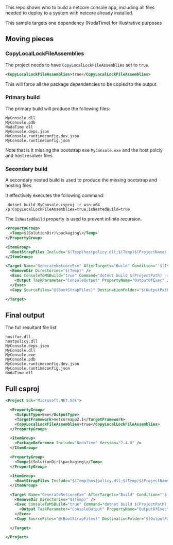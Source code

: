 This repo shows who to build a netcore console app, including all files needed to deploy to a system with netcore already installed.

This sample targets one dependency (NodaTime) for illustrative purposes


## Moving pieces


### CopyLocalLockFileAssemblies

The project needs to have `CopyLocalLockFileAssemblies` set to `true`.

```xml
<CopyLocalLockFileAssemblies>true</CopyLocalLockFileAssemblies>
```

This will force all the package dependencies to be copied to the output.


### Primary build

The primary build will produce the following files:

```
MyConsole.dll
MyConsole.pdb
NodaTime.dll
MyConsole.deps.json
MyConsole.runtimeconfig.dev.json
MyConsole.runtimeconfig.json
```
Note that is it missing the bootstrap exe `MyConsole.exe` and the host polciy and host resolver files.


### Secondary build

A secondary nested build is used to produce the missing bootstrap and hosting files. 

It effectively executes the following command:

```
 dotnet build MyConsole.csproj -r win-x64 /p:CopyLocalLockFileAssemblies=true;IsNestedBuild=true
```

The `IsNestedBuild` property is used to prevent infinite recursion. 

```xml
<PropertyGroup>
  <Temp>$(SolutionDir)\packaging\</Temp>
</PropertyGroup>

<ItemGroup>
  <BootStrapFiles Include="$(Temp)hostpolicy.dll;$(Temp)$(ProjectName).exe;$(Temp)hostfxr.dll;" />
</ItemGroup>

<Target Name="GenerateNetcoreExe" AfterTargets="Build" Condition="'$(IsNestedBuild)' != 'true'">
  <RemoveDir Directories="$(Temp)" />
  <Exec ConsoleToMSBuild="true" Command="dotnet build $(ProjectPath) -r win-x64 /p:CopyLocalLockFileAssemblies=false;IsNestedBuild=true --output $(Temp)">
    <Output TaskParameter="ConsoleOutput" PropertyName="OutputOfExec" />
  </Exec>
  <Copy SourceFiles="@(BootStrapFiles)" DestinationFolder="$(OutputPath)" />

</Target>
```


## Final output

The full resultant file list

```
hostfxr.dll
hostpolicy.dll
MyConsole.deps.json
MyConsole.dll
MyConsole.exe
MyConsole.pdb
MyConsole.runtimeconfig.dev.json
MyConsole.runtimeconfig.json
NodaTime.dll
```

## Full csproj

```xml
<Project Sdk="Microsoft.NET.Sdk">

  <PropertyGroup>
    <OutputType>Exe</OutputType>
    <TargetFramework>netcoreapp2.1</TargetFramework>
    <CopyLocalLockFileAssemblies>true</CopyLocalLockFileAssemblies>
  </PropertyGroup>

  <ItemGroup>
    <PackageReference Include="NodaTime" Version="2.4.0" />
  </ItemGroup>

  <PropertyGroup>
    <Temp>$(SolutionDir)\packaging\</Temp>
  </PropertyGroup>

  <ItemGroup>
    <BootStrapFiles Include="$(Temp)hostpolicy.dll;$(Temp)$(ProjectName).exe;$(Temp)hostfxr.dll;" />
  </ItemGroup>

  <Target Name="GenerateNetcoreExe" AfterTargets="Build" Condition="'$(IsNestedBuild)' != 'true'">
    <RemoveDir Directories="$(Temp)" />
    <Exec ConsoleToMSBuild="true" Command="dotnet build $(ProjectPath) -r win-x64 /p:CopyLocalLockFileAssemblies=false;IsNestedBuild=true --output $(Temp)">
      <Output TaskParameter="ConsoleOutput" PropertyName="OutputOfExec" />
    </Exec>
    <Copy SourceFiles="@(BootStrapFiles)" DestinationFolder="$(OutputPath)" />

  </Target>

</Project>
```